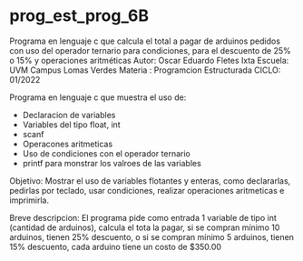 # prog_est_prog_6B
Programa en lenguaje c que calcula el total a pagar de arduinos pedidos con uso del operador ternario para condiciones, para el descuento de 25% o 15% y operaciones aritméticas
Autor: Oscar Eduardo Fletes Ixta
Escuela: UVM Campus Lomas Verdes
Materia : Programcion Estructurada
CICLO: 01/2022

Programa en lenguaje c que muestra el uso de:
* Declaracion de variables 
* Variables del tipo float, int
* scanf
* Operacones aritmeticas 
* Uso de condiciones con el operador ternario
* printf para monstrar los valroes de las variables

Objetivo:
Mostrar el uso de variables flotantes y enteras, como declararlas, pedirlas por teclado, usar condiciones,
realizar operaciones aritmeticas e imprimirla.

Breve descripcion:
El programa pide como entrada 1 variable de tipo int (cantidad de arduinos),
calcula el tota la pagar, si se compran mínimo 10 arduinos, tienen 25% descuento, o si se compran mínimo 5 arduinos, tienen 15% descuento, cada arduino tiene un costo de $350.00
